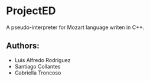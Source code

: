 # ProjectED
A pseudo-interpreter for Mozart language writen in C++.

## Authors:
  - Luis Alfredo Rodriguez<br>
  - Santiago Collantes<br>
  - Gabriella Troncoso<br>
